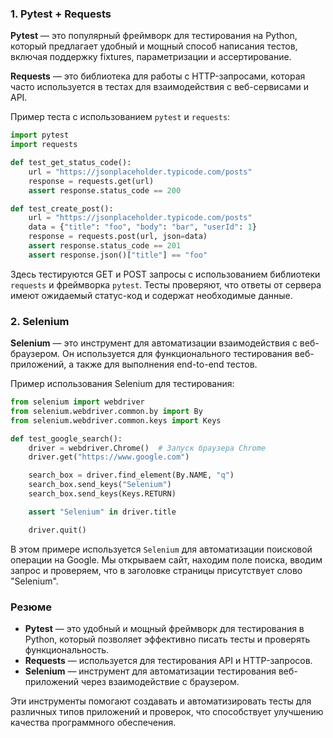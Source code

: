 ### 1. Pytest + Requests

**Pytest** — это популярный фреймворк для тестирования на Python, который предлагает удобный и мощный способ написания тестов, включая поддержку fixtures, параметризации и ассертирование.

**Requests** — это библиотека для работы с HTTP-запросами, которая часто используется в тестах для взаимодействия с веб-сервисами и API.

Пример теста с использованием `pytest` и `requests`:

```python
import pytest
import requests

def test_get_status_code():
    url = "https://jsonplaceholder.typicode.com/posts"
    response = requests.get(url)
    assert response.status_code == 200

def test_create_post():
    url = "https://jsonplaceholder.typicode.com/posts"
    data = {"title": "foo", "body": "bar", "userId": 1}
    response = requests.post(url, json=data)
    assert response.status_code == 201
    assert response.json()["title"] == "foo"
````

Здесь тестируются GET и POST запросы с использованием библиотеки `requests` и фреймворка `pytest`. Тесты проверяют, что ответы от сервера имеют ожидаемый статус-код и содержат необходимые данные.

### 2. Selenium

**Selenium** — это инструмент для автоматизации взаимодействия с веб-браузером. Он используется для функционального тестирования веб-приложений, а также для выполнения end-to-end тестов.

Пример использования Selenium для тестирования:

```python
from selenium import webdriver
from selenium.webdriver.common.by import By
from selenium.webdriver.common.keys import Keys

def test_google_search():
    driver = webdriver.Chrome()  # Запуск браузера Chrome
    driver.get("https://www.google.com")

    search_box = driver.find_element(By.NAME, "q")
    search_box.send_keys("Selenium")
    search_box.send_keys(Keys.RETURN)

    assert "Selenium" in driver.title

    driver.quit()
```

В этом примере используется `Selenium` для автоматизации поисковой операции на Google. Мы открываем сайт, находим поле поиска, вводим запрос и проверяем, что в заголовке страницы присутствует слово "Selenium".

### Резюме

- **Pytest** — это удобный и мощный фреймворк для тестирования в Python, который позволяет эффективно писать тесты и проверять функциональность.
- **Requests** — используется для тестирования API и HTTP-запросов.
- **Selenium** — инструмент для автоматизации тестирования веб-приложений через взаимодействие с браузером.

Эти инструменты помогают создавать и автоматизировать тесты для различных типов приложений и проверок, что способствует улучшению качества программного обеспечения.